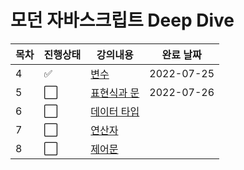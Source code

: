# 모던 자바스크립트 Deep Dive



|목차|진행상태|강의내용|완료 날짜|
| ------- | ------- | ------- | ------- |
|4| :white_check_mark:   | [변수](4장-변수.md) | 2022-07-25 |
|5| :white_large_square: | [표현식과 문](5장-표현식과-문) | 2022-07-26 |
|6| :white_large_square: | [데이터 타입](6장-데이터-타입) | |
|7| :white_large_square: | [연산자](7장-연산자) | |
|8| :white_large_square: | [제어문](8장-제어문) | |
